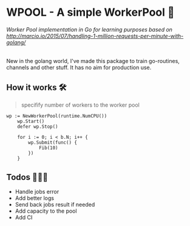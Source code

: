 # WPOOL - A simple WorkerPool 👀
###### Worker Pool implementation in Go for learning purposes based on http://marcio.io/2015/07/handling-1-million-requests-per-minute-with-golang/

New in the golang world, I've made this package to train go-routines, channels and other stuff. It has no aim for production use.

## How it works 🛠
> specifify number of workers to the worker pool

```
wp := NewWorkerPool(runtime.NumCPU())
	wp.Start()
	defer wp.Stop()

	for i := 0; i < b.N; i++ {
		wp.Submit(func() {
			Fib(10)
		})
	}
```

## Todos 👨🏻‍💻
- Handle jobs error
- Add better logs
- Send back jobs result if needed
- Add capacity to the pool
- Add CI
